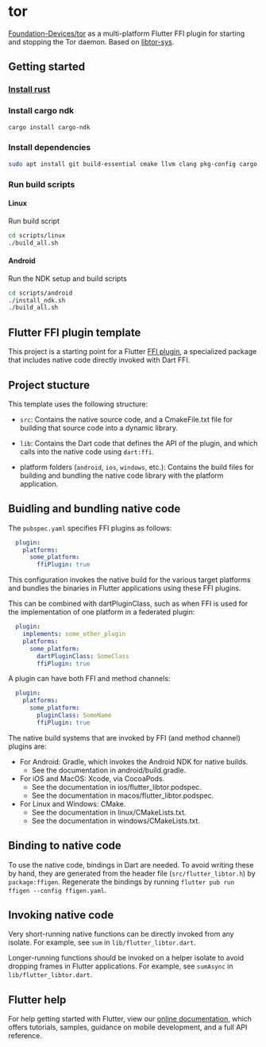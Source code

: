 <!--
SPDX-FileCopyrightText: 2022 Foundation Devices Inc.

SPDX-License-Identifier: GPL-3.0-or-later
-->

# tor

[Foundation-Devices/tor](https://github.com/Foundation-Devices/tor) as a multi-platform Flutter FFI plugin for starting and stopping the Tor daemon. Based on [libtor-sys](https://github.com/MagicalBitcoin/libtor-sys).

## Getting started

### [Install rust](https://www.rust-lang.org/tools/install)

### Install cargo ndk
```sh
cargo install cargo-ndk
```

### Install dependencies
```sh
sudo apt install git build-essential cmake llvm clang pkg-config cargo rustc libssl-dev libc6-dev-i386
```

### Run build scripts

#### Linux

Run build script
```sh
cd scripts/linux
./build_all.sh
```

#### Android

Run the NDK setup and build scripts
```sh
cd scripts/android
./install_ndk.sh
./build_all.sh
```

## Flutter FFI plugin template

This project is a starting point for a Flutter
[FFI plugin](https://docs.flutter.dev/development/platform-integration/c-interop),
a specialized package that includes native code directly invoked with Dart FFI.

## Project stucture

This template uses the following structure:

* `src`: Contains the native source code, and a CmakeFile.txt file for building
  that source code into a dynamic library.

* `lib`: Contains the Dart code that defines the API of the plugin, and which
  calls into the native code using `dart:ffi`.

* platform folders (`android`, `ios`, `windows`, etc.): Contains the build files
  for building and bundling the native code library with the platform application.

## Buidling and bundling native code

The `pubspec.yaml` specifies FFI plugins as follows:

```yaml
  plugin:
    platforms:
      some_platform:
        ffiPlugin: true
```

This configuration invokes the native build for the various target platforms
and bundles the binaries in Flutter applications using these FFI plugins.

This can be combined with dartPluginClass, such as when FFI is used for the
implementation of one platform in a federated plugin:

```yaml
  plugin:
    implements: some_other_plugin
    platforms:
      some_platform:
        dartPluginClass: SomeClass
        ffiPlugin: true
```

A plugin can have both FFI and method channels:

```yaml
  plugin:
    platforms:
      some_platform:
        pluginClass: SomeName
        ffiPlugin: true
```

The native build systems that are invoked by FFI (and method channel) plugins are:

* For Android: Gradle, which invokes the Android NDK for native builds.
  * See the documentation in android/build.gradle.
* For iOS and MacOS: Xcode, via CocoaPods.
  * See the documentation in ios/flutter_libtor.podspec.
  * See the documentation in macos/flutter_libtor.podspec.
* For Linux and Windows: CMake.
  * See the documentation in linux/CMakeLists.txt.
  * See the documentation in windows/CMakeLists.txt.

## Binding to native code

To use the native code, bindings in Dart are needed.
To avoid writing these by hand, they are generated from the header file
(`src/flutter_libtor.h`) by `package:ffigen`.
Regenerate the bindings by running `flutter pub run ffigen --config ffigen.yaml`.

## Invoking native code

Very short-running native functions can be directly invoked from any isolate.
For example, see `sum` in `lib/flutter_libtor.dart`.

Longer-running functions should be invoked on a helper isolate to avoid
dropping frames in Flutter applications.
For example, see `sumAsync` in `lib/flutter_libtor.dart`.

## Flutter help

For help getting started with Flutter, view our
[online documentation](https://flutter.dev/docs), which offers tutorials,
samples, guidance on mobile development, and a full API reference.

